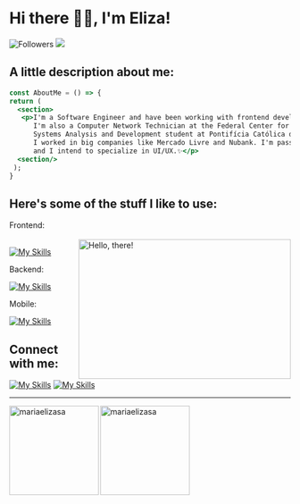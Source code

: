 <h1> Hi there 👩‍💻, I'm Eliza! </h1>
 
![Followers](https://img.shields.io/github/followers/mariaelizasa?style=social) ![](https://komarev.com/ghpvc/?username=mariaelizasa&style=flat-square&color=ff69b4)

<h2> A little description about me: </h2>

```jsx
const AboutMe = () => {
return (
  <section>
   <p>I'm a Software Engineer and have been working with frontend development for 4 years. 🌸
      I'm also a Computer Network Technician at the Federal Center for Technological Education of Minas Gerais and
      Systems Analysis and Development student at Pontifícia Católica de Minas Gerais. 📚
      I worked in big companies like Mercado Livre and Nubank. I'm passionate about design and user interface,
      and I intend to specialize in UI/UX.✨</p>
  <section/>
 );
}
```
<h2> Here's some of the stuff I like to use: </h2>
Frontend:
<br></br>
<a href="#">
<img src="https://github.com/mariaelizasa/mariaelizasa/assets/49694866/e29c9450-dd31-4227-baf1-d1c45cca12dd" title="hello" width="380" height="250" align="right" alt="Hello, there!">
</a>


[![My Skills](https://skillicons.dev/icons?i=js,ts,html,css,react,redux,nextjs,angular,clojure,vite,jest,materialui,bootstrap,styledcomponents,sass&perline=8)](https://skillicons.dev)

Backend:

[![My Skills](https://skillicons.dev/icons?i=clojure,nodejs,express,aws,firebase,kafka&perline=7)](https://skillicons.dev)

Mobile:

[![My Skills](https://skillicons.dev/icons?i=react,flutter&perline=7)](https://skillicons.dev)

<h2> Connect with me: </h2>
<p></p>


[![My Skills](https://skillicons.dev/icons?i=linkedin)](https://www.linkedin.com/in/mariaelizasa/)
[![My Skills](https://skillicons.dev/icons?i=gmail)](mailto:eliza.sads@gmail.com)


<hr> </hr>
<img align="left" height="160px" src="https://github-readme-stats.vercel.app/api?username=mariaelizasa&show_icons=true&theme=material-palenight" alt="mariaelizasa" /><img align="left" height="160px" src="https://github-readme-stats.vercel.app/api/top-langs?username=mariaelizasa&show_icons=true&theme=material-palenight&locale=en&layout=compact" alt="mariaelizasa" />


